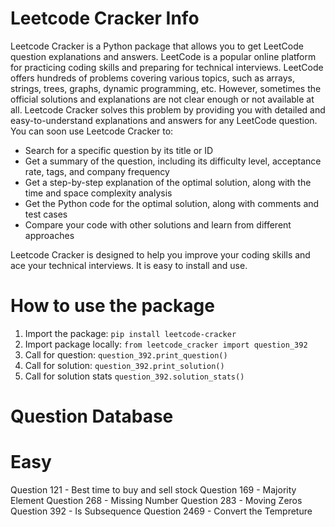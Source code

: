# Leetcode Cracker Info
Leetcode Cracker is a Python package that allows you to get LeetCode question explanations and answers. LeetCode is a popular online platform for practicing coding skills and preparing for technical interviews. LeetCode offers hundreds of problems covering various topics, such as arrays, strings, trees, graphs, dynamic programming, etc. However, sometimes the official solutions and explanations are not clear enough or not available at all. Leetcode Cracker solves this problem by providing you with detailed and easy-to-understand explanations and answers for any LeetCode question. You can soon use Leetcode Cracker to:

- Search for a specific question by its title or ID
- Get a summary of the question, including its difficulty level, acceptance rate, tags, and company frequency
- Get a step-by-step explanation of the optimal solution, along with the time and space complexity analysis
- Get the Python code for the optimal solution, along with comments and test cases
- Compare your code with other solutions and learn from different approaches

Leetcode Cracker is designed to help you improve your coding skills and ace your technical interviews. It is easy to install and use.

# How to use the package

1. Import the package: `pip install leetcode-cracker`
2. Import package locally: `from leetcode_cracker import question_392`
3. Call for question: `question_392.print_question()`
4. Call for solution: `question_392.print_solution()`
5. Call for solution stats `question_392.solution_stats()`

# Question Database

# Easy

Question 121 - Best time to buy and sell stock
Question 169 - Majority Element
Question 268 - Missing Number
Question 283 - Moving Zeros
Question 392 - Is Subsequence
Question 2469 - Convert the Tempreture